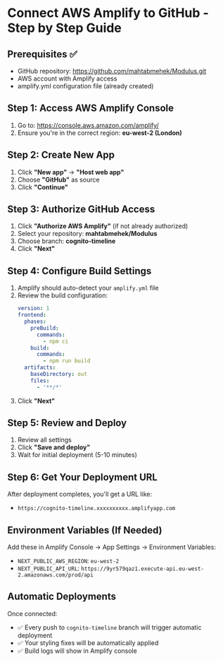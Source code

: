 # Connect AWS Amplify to GitHub - Step by Step Guide

## Prerequisites ✅
- GitHub repository: https://github.com/mahtabmehek/Modulus.git
- AWS account with Amplify access
- amplify.yml configuration file (already created)

## Step 1: Access AWS Amplify Console
1. Go to: https://console.aws.amazon.com/amplify/
2. Ensure you're in the correct region: **eu-west-2 (London)**

## Step 2: Create New App
1. Click **"New app"** → **"Host web app"**
2. Choose **"GitHub"** as source
3. Click **"Continue"**

## Step 3: Authorize GitHub Access
1. Click **"Authorize AWS Amplify"** (if not already authorized)
2. Select your repository: **mahtabmehek/Modulus**
3. Choose branch: **cognito-timeline**
4. Click **"Next"**

## Step 4: Configure Build Settings
1. Amplify should auto-detect your `amplify.yml` file
2. Review the build configuration:
   ```yaml
   version: 1
   frontend:
     phases:
       preBuild:
         commands:
           - npm ci
       build:
         commands:
           - npm run build
     artifacts:
       baseDirectory: out
       files:
         - '**/*'
   ```
3. Click **"Next"**

## Step 5: Review and Deploy
1. Review all settings
2. Click **"Save and deploy"**
3. Wait for initial deployment (5-10 minutes)

## Step 6: Get Your Deployment URL
After deployment completes, you'll get a URL like:
- `https://cognito-timeline.xxxxxxxxxx.amplifyapp.com`

## Environment Variables (If Needed)
Add these in Amplify Console → App Settings → Environment Variables:
- `NEXT_PUBLIC_AWS_REGION`: `eu-west-2`
- `NEXT_PUBLIC_API_URL`: `https://9yr579qaz1.execute-api.eu-west-2.amazonaws.com/prod/api`

## Automatic Deployments
Once connected:
- ✅ Every push to `cognito-timeline` branch will trigger automatic deployment
- ✅ Your styling fixes will be automatically applied
- ✅ Build logs will show in Amplify console
